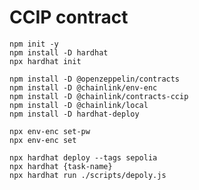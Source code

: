 # CCIP contract

```shell
npm init -y
npm install -D hardhat
npx hardhat init
```

```shell
npm install -D @openzeppelin/contracts
npm install -D @chainlink/env-enc
npm install -D @chainlink/contracts-ccip 
npm install -D @chainlink/local
npm install -D hardhat-deploy
```

```shell
npx env-enc set-pw
npx env-enc set
```

```shell
npx hardhat deploy --tags sepolia
npx hardhat {task-name}
npx hardhat run ./scripts/depoly.js
```
